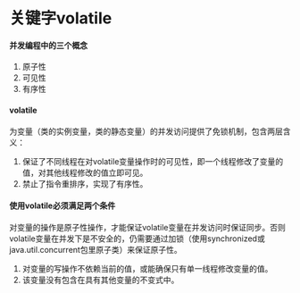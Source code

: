 # 关键字volatile

#### 并发编程中的三个概念
1. 原子性
2. 可见性
3. 有序性

#### volatile
为变量（类的实例变量，类的静态变量）的并发访问提供了免锁机制，包含两层含义：  
1. 保证了不同线程在对volatile变量操作时的可见性，即一个线程修改了变量的值，对其他线程修改的值立即可见。
2. 禁止了指令重排序，实现了有序性。

#### 使用volatile必须满足两个条件
对变量的操作是原子性操作，才能保证volatile变量在并发访问时保证同步。否则volatile变量在并发下是不安全的，仍需要通过加锁（使用synchronized或java.util.concurrent包里原子类）来保证原子性。
1. 对变量的写操作不依赖当前的值，或能确保只有单一线程修改变量的值。
2. 该变量没有包含在具有其他变量的不变式中。
